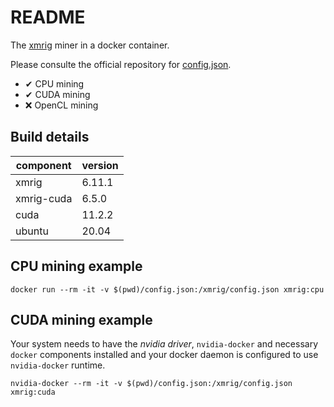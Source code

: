 # README

The [xmrig][1] miner in a docker container.

Please consulte the official repository for [config.json][2].

- ✔ CPU mining
- ✔ CUDA mining
- ❌ OpenCL mining


## Build details

| component  | version |
|------------|---------|
| xmrig      | 6.11.1  |
| xmrig-cuda | 6.5.0   |
| cuda       | 11.2.2  |
| ubuntu     | 20.04   |

## CPU mining example

    docker run --rm -it -v $(pwd)/config.json:/xmrig/config.json xmrig:cpu

## CUDA mining example

Your system needs to have the *nvidia driver*, `nvidia-docker` and
necessary `docker` components installed and your docker daemon is
configured to use `nvidia-docker` runtime.

    nvidia-docker --rm -it -v $(pwd)/config.json:/xmrig/config.json xmrig:cuda


[1]: https://xmrig.com/
[2]: https://github.com/xmrig/xmrig/blob/v6.11.1/src/config.json
